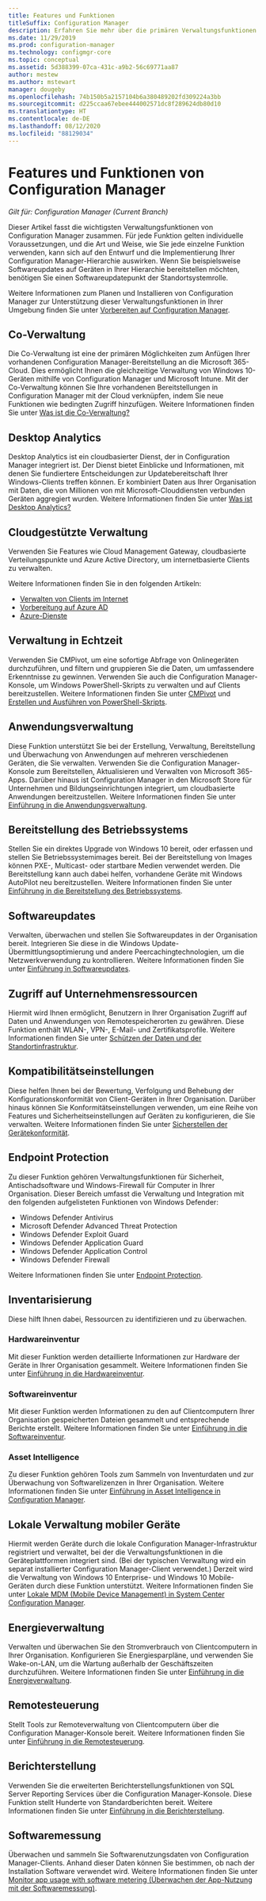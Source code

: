 ```yaml
---
title: Features und Funktionen
titleSuffix: Configuration Manager
description: Erfahren Sie mehr über die primären Verwaltungsfunktionen von Configuration Manager.
ms.date: 11/29/2019
ms.prod: configuration-manager
ms.technology: configmgr-core
ms.topic: conceptual
ms.assetid: 5d388399-07ca-431c-a9b2-56c69771aa87
author: mestew
ms.author: mstewart
manager: dougeby
ms.openlocfilehash: 74b150b5a2157104b6a380489202fd309224a3bb
ms.sourcegitcommit: d225ccaa67ebee444002571dc8f289624db80d10
ms.translationtype: HT
ms.contentlocale: de-DE
ms.lasthandoff: 08/12/2020
ms.locfileid: "88129034"
---
```

# <a name="features-and-capabilities-of-configuration-manager"></a>Features und Funktionen von Configuration Manager

*Gilt für: Configuration Manager (Current Branch)*

Dieser Artikel fasst die wichtigsten Verwaltungsfunktionen von Configuration Manager zusammen. Für jede Funktion gelten individuelle Voraussetzungen, und die Art und Weise, wie Sie jede einzelne Funktion verwenden, kann sich auf den Entwurf und die Implementierung Ihrer Configuration Manager-Hierarchie auswirken. Wenn Sie beispielsweise Softwareupdates auf Geräten in Ihrer Hierarchie bereitstellen möchten, benötigen Sie einen Softwareupdatepunkt der Standortsystemrolle.  

Weitere Informationen zum Planen und Installieren von Configuration Manager zur Unterstützung dieser Verwaltungsfunktionen in Ihrer Umgebung finden Sie unter [Vorbereiten auf Configuration Manager](../get-ready.md).  

## <a name="co-management"></a>Co-Verwaltung

Die Co-Verwaltung ist eine der primären Möglichkeiten zum Anfügen Ihrer vorhandenen Configuration Manager-Bereitstellung an die Microsoft 365-Cloud. Dies ermöglicht Ihnen die gleichzeitige Verwaltung von Windows 10-Geräten mithilfe von Configuration Manager und Microsoft Intune. Mit der Co-Verwaltung können Sie Ihre vorhandenen Bereitstellungen in Configuration Manager mit der Cloud verknüpfen, indem Sie neue Funktionen wie bedingten Zugriff hinzufügen. Weitere Informationen finden Sie unter [Was ist die Co-Verwaltung?](../../../comanage/overview.md)

## <a name="desktop-analytics"></a>Desktop Analytics

Desktop Analytics ist ein cloudbasierter Dienst, der in Configuration Manager integriert ist. Der Dienst bietet Einblicke und Informationen, mit denen Sie fundiertere Entscheidungen zur Updatebereitschaft Ihrer Windows-Clients treffen können. Er kombiniert Daten aus Ihrer Organisation mit Daten, die von Millionen von mit Microsoft-Clouddiensten verbunden Geräten aggregiert wurden. Weitere Informationen finden Sie unter [Was ist Desktop Analytics?](../../../desktop-analytics/overview.md)

## <a name="cloud-attached-management"></a>Cloudgestützte Verwaltung

Verwenden Sie Features wie Cloud Management Gateway, cloudbasierte Verteilungspunkte und Azure Active Directory, um internetbasierte Clients zu verwalten.

Weitere Informationen finden Sie in den folgenden Artikeln:

- [Verwalten von Clients im Internet](../../clients/manage/manage-clients-internet.md)
- [Vorbereitung auf Azure AD](../security/plan-for-security.md#bkmk_planazuread)
- [Azure-Dienste](../../servers/deploy/configure/azure-services-wizard.md)

## <a name="real-time-management"></a>Verwaltung in Echtzeit

Verwenden Sie CMPivot, um eine sofortige Abfrage von Onlinegeräten durchzuführen, und filtern und gruppieren Sie die Daten, um umfassendere Erkenntnisse zu gewinnen. Verwenden Sie auch die Configuration Manager-Konsole, um Windows PowerShell-Skripts zu verwalten und auf Clients bereitzustellen. Weitere Informationen finden Sie unter [CMPivot](../../servers/manage/cmpivot.md) und [Erstellen und Ausführen von PowerShell-Skripts](../../../apps/deploy-use/create-deploy-scripts.md).

## <a name="application-management"></a>Anwendungsverwaltung

Diese Funktion unterstützt Sie bei der Erstellung, Verwaltung, Bereitstellung und Überwachung von Anwendungen auf mehreren verschiedenen Geräten, die Sie verwalten. Verwenden Sie die Configuration Manager-Konsole zum Bereitstellen, Aktualisieren und Verwalten von Microsoft 365-Apps. Darüber hinaus ist Configuration Manager in den Microsoft Store für Unternehmen und Bildungseinrichtungen integriert, um cloudbasierte Anwendungen bereitzustellen. Weitere Informationen finden Sie unter [Einführung in die Anwendungsverwaltung](../../../apps/understand/introduction-to-application-management.md).

## <a name="os-deployment"></a>Bereitstellung des Betriebssystems

Stellen Sie ein direktes Upgrade von Windows 10 bereit, oder erfassen und stellen Sie Betriebssystemimages bereit. Bei der Bereitstellung von Images können PXE-, Multicast- oder startbare Medien verwendet werden. Die Bereitstellung kann auch dabei helfen, vorhandene Geräte mit Windows AutoPilot neu bereitzustellen. Weitere Informationen finden Sie unter [Einführung in die Bereitstellung des Betriebssystems](../../../osd/understand/introduction-to-operating-system-deployment.md).  

## <a name="software-updates"></a>Softwareupdates

Verwalten, überwachen und stellen Sie Softwareupdates in der Organisation bereit. Integrieren Sie diese in die Windows Update-Übermittlungsoptimierung und andere Peercachingtechnologien, um die Netzwerkverwendung zu kontrollieren. Weitere Informationen finden Sie unter [Einführung in Softwareupdates](../../../sum/understand/software-updates-introduction.md).  

## <a name="company-resource-access"></a>Zugriff auf Unternehmensressourcen

Hiermit wird Ihnen ermöglicht, Benutzern in Ihrer Organisation Zugriff auf Daten und Anwendungen von Remotespeicherorten zu gewähren. Diese Funktion enthält WLAN-, VPN-, E-Mail- und Zertifikatsprofile. Weitere Informationen finden Sie unter [Schützen der Daten und der Standortinfrastruktur](../../../protect/understand/protect-data-and-site-infrastructure.md).

## <a name="compliance-settings"></a>Kompatibilitätseinstellungen

Diese helfen Ihnen bei der Bewertung, Verfolgung und Behebung der Konfigurationskonformität von Client-Geräten in Ihrer Organisation. Darüber hinaus können Sie Konformitätseinstellungen verwenden, um eine Reihe von Features und Sicherheitseinstellungen auf Geräten zu konfigurieren, die Sie verwalten. Weitere Informationen finden Sie unter [Sicherstellen der Gerätekonformität](../../../compliance/understand/ensure-device-compliance.md).  

## <a name="endpoint-protection"></a>Endpoint Protection

Zu dieser Funktion gehören Verwaltungsfunktionen für Sicherheit, Antischadsoftware und Windows-Firewall für Computer in Ihrer Organisation. Dieser Bereich umfasst die Verwaltung und Integration mit den folgenden aufgelisteten Funktionen von Windows Defender:

- Windows Defender Antivirus
- Microsoft Defender Advanced Threat Protection
- Windows Defender Exploit Guard
- Windows Defender Application Guard
- Windows Defender Application Control
- Windows Defender Firewall

Weitere Informationen finden Sie unter [Endpoint Protection](../../../protect/deploy-use/endpoint-protection.md).  

## <a name="inventory"></a>Inventarisierung

Diese hilft Ihnen dabei, Ressourcen zu identifizieren und zu überwachen.

### <a name="hardware-inventory"></a>Hardwareinventur

Mit dieser Funktion werden detaillierte Informationen zur Hardware der Geräte in Ihrer Organisation gesammelt. Weitere Informationen finden Sie unter [Einführung in die Hardwareinventur](../../clients/manage/inventory/introduction-to-hardware-inventory.md).  

### <a name="software-inventory"></a>Softwareinventur

Mit dieser Funktion werden Informationen zu den auf Clientcomputern Ihrer Organisation gespeicherten Dateien gesammelt und entsprechende Berichte erstellt. Weitere Informationen finden Sie unter [Einführung in die Softwareinventur](../../clients/manage/inventory/introduction-to-software-inventory.md).  

### <a name="asset-intelligence"></a>Asset Intelligence

Zu dieser Funktion gehören Tools zum Sammeln von Inventurdaten und zur Überwachung von Softwarelizenzen in Ihrer Organisation. Weitere Informationen finden Sie unter [Einführung in Asset Intelligence in Configuration Manager](../../clients/manage/asset-intelligence/introduction-to-asset-intelligence.md).  

## <a name="on-premises-mobile-device-management"></a>Lokale Verwaltung mobiler Geräte

Hiermit werden Geräte durch die lokale Configuration Manager-Infrastruktur registriert und verwaltet, bei der die Verwaltungsfunktionen in die Geräteplattformen integriert sind. (Bei der typischen Verwaltung wird ein separat installierter Configuration Manager-Client verwendet.) Derzeit wird die Verwaltung von Windows 10 Enterprise- und Windows 10 Mobile-Geräten durch diese Funktion unterstützt. Weitere Informationen finden Sie unter [Lokale MDM (Mobile Device Management) in System Center Configuration Manager](../../../mdm/understand/manage-mobile-devices-with-on-premises-infrastructure.md).  

## <a name="power-management"></a>Energieverwaltung

Verwalten und überwachen Sie den Stromverbrauch von Clientcomputern in Ihrer Organisation. Konfigurieren Sie Energiesparpläne, und verwenden Sie Wake-on-LAN, um die Wartung außerhalb der Geschäftszeiten durchzuführen. Weitere Informationen finden Sie unter [Einführung in die Energieverwaltung](../../clients/manage/power/introduction-to-power-management.md).  

## <a name="remote-control"></a>Remotesteuerung

Stellt Tools zur Remoteverwaltung von Clientcomputern über die Configuration Manager-Konsole bereit. Weitere Informationen finden Sie unter [Einführung in die Remotesteuerung](../../clients/manage/remote-control/introduction-to-remote-control.md).  

## <a name="reporting"></a>Berichterstellung

Verwenden Sie die erweiterten Berichterstellungsfunktionen von SQL Server Reporting Services über die Configuration Manager-Konsole. Diese Funktion stellt Hunderte von Standardberichten bereit. Weitere Informationen finden Sie unter [Einführung in die Berichterstellung](../../servers/manage/introduction-to-reporting.md).  

## <a name="software-metering"></a>Softwaremessung

Überwachen und sammeln Sie Softwarenutzungsdaten von Configuration Manager-Clients. Anhand dieser Daten können Sie bestimmen, ob nach der Installation Software verwendet wird. Weitere Informationen finden Sie unter [Monitor app usage with software metering (Überwachen der App-Nutzung mit der Softwaremessung)](../../../apps/deploy-use/monitor-app-usage-with-software-metering.md).  
